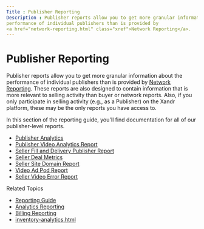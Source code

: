 ```yaml
---
Title : Publisher Reporting
Description : Publisher reports allow you to get more granular information about the
performance of individual publishers than is provided by
<a href="network-reporting.html" class="xref">Network Reporting</a>.
---
```



# Publisher Reporting





Publisher reports allow you to get more granular information about the
performance of individual publishers than is provided by
<a href="network-reporting.html" class="xref">Network Reporting</a>.
These reports are also designed to contain information that is more
relevant to selling activity than buyer or network reports. Also, if you
only participate in selling activity (e.g., as a Publisher) on the
Xandr platform, these may be the only reports
you have access to.

In this section of the reporting guide, you'll find documentation for
all of our publisher-level reports.

- <a href="publisher-analytics.html" class="xref">Publisher Analytics</a>
- <a href="publisher-video-analytics-report.html" class="xref">Publisher
  Video Analytics Report</a>
- <a href="seller-fill-and-delivery-publisher-report.html"
  class="xref">Seller Fill and Delivery Publisher Report</a>
- <a href="seller-deal-metrics.html" class="xref"
  title="The Seller Deal Metrics report provides key information about deal metrics, performance, and rejection reasons that is relevant to sellers.">Seller
  Deal Metrics</a>
- <a href="seller-site-domain-report.html" class="xref">Seller Site Domain
  Report</a>
- <a href="video-ad-pod-report.html" class="xref">Video Ad Pod Report</a>
- <a href="seller-video-error-report.html" class="xref">Seller Video Error
  Report</a>

Related Topics

- <a href="reporting-guide.html" class="xref">Reporting Guide</a>
- <a href="analytics-reporting.html" class="xref">Analytics Reporting</a>
- <a href="billing-reporting.html" class="xref">Billing Reporting</a>
- <a href="inventory-analytics.html"
  class="xref">inventory-analytics.html</a>






